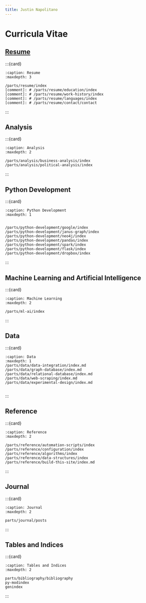 ```yaml
---
title: Justin Napolitano
---
```


# Curricula Vitae



## [Resume](resume_header)


:::{card}

```{toctree}
:caption: Resume
:maxdepth: 3

/parts/resume/index
[comment]: # /parts/resume/education/index
[comment]: # /parts/resume/work-history/index
[comment]: # /parts/resume/languages/index
[comment]: # /parts/resume/contact/contact
```
:::

## Analysis

:::{card}

```{toctree}
:caption: Analysis
:maxdepth: 2

/parts/analysis/business-analysis/index
/parts/analysis/political-analysis/index
```

:::

## Python Development

:::{card}

```{toctree}
:caption: Python Development
:maxdepth: 1


/parts/python-development/google/index
/parts/python-development/janus-graph/index
/parts/python-development/neo4j/index
/parts/python-development/pandas/index
/parts/python-development/spark/index
/parts/python-development/flask/index
/parts/python-development/dropbox/index
```
:::

## Machine Learning and Artificial Intelligence

:::{card}

```{toctree}
:caption: Machine Learning
:maxdepth: 2

/parts/ml-ai/index
```
:::

## Data

:::{card}

```{toctree}
:caption: Data 
:maxdepth: 1
/parts/data/data-integration/index.md
/parts/data/graph-database/index.md
/parts/data/relational-database/index.md
/parts/data/web-scraping/index.md
/parts/data/experimental-design/index.md


```
:::

## Reference 

:::{card}

```{toctree}
:caption: Reference
:maxdepth: 2

/parts/reference/automation-scripts/index
/parts/reference/configuration/index
/parts/reference/algorithms/index
/parts/reference/data-structures/index
/parts/reference/build-this-site/index.md
```

:::


## Journal 

:::{card}

```{toctree}
:caption: Journal
:maxdepth: 2

parts/journal/posts
```

:::

## Tables and Indices

:::{card}

```{toctree}
:caption: Tables and Indices
:maxdepth: 2

parts/bibliography/bibliography
py-modindex
genindex
```

:::
